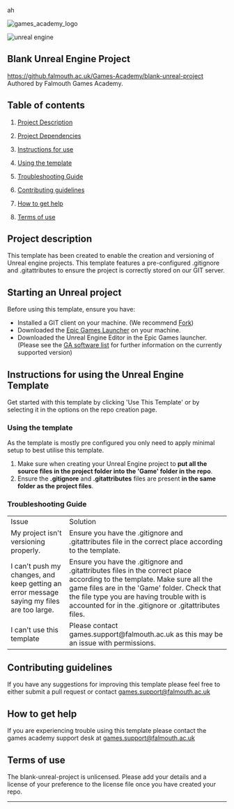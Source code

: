 ah

![games_academy_logo](https://github.falmouth.ac.uk/J-Dawes/blank-unreal-project/assets/1961/0b48a816-2572-4ded-8e63-17f58492a441)

![unreal engine](https://github.falmouth.ac.uk/J-Dawes/blank-unreal-project/assets/1961/06094014-6251-4b8a-88ad-def60c37ad68)

## Blank Unreal Engine Project
https://github.falmouth.ac.uk/Games-Academy/blank-unreal-project Authored by Falmouth Games Academy.

## Table of contents

1. [Project Description](#project-description)

2. [Project Dependencies](#project-dependencies)

3. [Instructions for use](#instructions-for-using-the-unreal-engine-template)

4. [Using the template](#using-the-template)

5. [Troubleshooting Guide](#troubleshooting-guide)

6. [Contributing guidelines](#contributing-guidelines)

7. [How to get help](#how-to-get-help)

8. [Terms of use](#terms-of-use)


## Project description

This template has been created to enable the creation and versioning of Unreal engine projects. This template features a pre-configured .gitignore and .gitattributes to ensure the project is correctly stored on our GIT server.

## Starting an Unreal project

Before using this template, ensure you have:

* Installed a GIT client on your machine. (We recommend [Fork](https://git-fork.com/))
* Downloaded the [Epic Games Launcher](https://store.epicgames.com/en-US/download) on your machine.
* Downloaded the Unreal Engine Editor in the Epic Games launcher. (Please see the [GA software list](https://github.com/Falmouth-Games-Academy/ga-software-list) for further information on the currently supported version)

## Instructions for using the Unreal Engine Template

Get started with this template by clicking 'Use This Template' or by selecting it in the options on the repo creation page.

### Using the template

As the template is mostly pre configured you only need to apply minimal setup to best utilise this template.

1. Make sure when creating your Unreal Engine project to **put all the source  files in the project folder into the 'Game' folder in the repo**.
2. Ensure the **.gitignore** and **.gitattributes** files are present **in the same folder as the project files**.

### Troubleshooting Guide

<table>
  <tr>
   <td>
    Issue
   </td>
   <td>
    Solution
   </td>
  </tr>
  <tr>
   <td>
    My project isn't versioning properly.
   </td>
   <td>
    Ensure you have the .gitignore and .gitattributes file in the correct place according to the template. 
   </td>
  </tr>
  <tr>
   <td>
    I can't push my changes, and keep getting an error message saying my files are too large.
   </td>
   <td>
    Ensure you have the .gitignore and .gitattributes files in the correct place according to the template.
       Make sure all the game files are in the 'Game' folder.
       Check that the file type you are having trouble with is accounted for in the .gitignore or .gitattributes files.
   </td>
  </tr>
  <tr>
   <td>
    I can't use this template
   </td>
   <td>
    Please contact games.support@falmouth.ac.uk as this may be an issue with permissions.
   </td>
  </tr>
</table>

## Contributing guidelines

If you have any suggestions for improving this template please feel free to either submit a pull request or contact games.support@falmouth.ac.uk

## How to get help

If you are experiencing trouble using this template please contact the games academy support desk at games.support@falmouth.ac.uk

## Terms of use

The blank-unreal-project is unlicensed. Please add your details and a license of your preference to the license file once you have created your repo.

---

